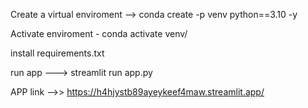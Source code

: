 Create a virtual enviroment --> conda create -p venv python==3.10 -y 

Activate enviroment - conda activate venv/ 

install requirements.txt 

run app ---> streamlit run app.py 


APP link -->> https://h4hjystb89ayeykeef4maw.streamlit.app/
